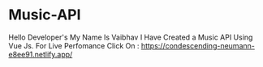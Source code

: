 # Music-API
Hello Developer's My Name Is Vaibhav I Have Created a Music API Using Vue Js.
For Live Perfomance Click On : https://condescending-neumann-e8ee91.netlify.app/
